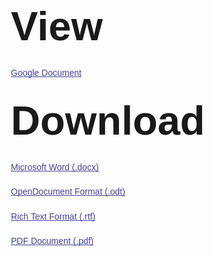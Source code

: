 <style>
@import 'https://fonts.googleapis.com/css?family=Fira+Sans:300,300i,400,400i,500,500i,700,700i&subset=latin-ext';
@import 'https://fonts.googleapis.com/css?family=Roboto+Mono:300,400&subset=latin-ext';
@import 'https://cdnjs.cloudflare.com/ajax/libs/normalize/4.2.0/normalize.min.css';

:root {
    font-size: 20px;
}

body { /* TEXT PARENT */
    width: 35em;
    margin: 0 auto;
    font-family: "Fira Sans", "Verdana", "Geneva", sans-serif;
    font-weight: 300;
    line-height: 1.4;
    text-align: center;
}

body * {
  text-align: left;
}

h1,
h2,
h3,
h4,
h5,
h6 {
    margin: 0;
    padding: 0;
    font-weight: normal;
}

h1 {
    margin-top: 1rem;
    margin-bottom: 1rem;
    font-weight: 700;
    font-size: 3.25rem;
}

h2 {
    margin-top: 1rem;
    margin-bottom: 1rem;
    font-weight: 300;
    font-size: 2.5rem;
}

h3 {
    margin-top: 1rem;
    margin-bottom: 0.5rem;
    font-weight: 400;
    font-size: 2rem;
}

h4 {
    margin-top: 1rem;
    margin-bottom: 0.25rem;
    font-weight: 500;
    font-size: 1.5rem;
}

h5 {
    margin-top: 1rem;
    font-weight: 700;
    font-size: 1.25rem;
}

h6 {
    margin-top: 1rem;
    font-weight: 700;
    font-size: 1rem;
}

p {
    margin-top: 0;
    margin-bottom: 1rem;
}

a {
    background-image: linear-gradient(#449, #449);
    background-size: 0.06em 0.06em;
    background-repeat: repeat-x;
    background-position-y: 93%;
    background-position-x: 0;
    color: #449;
    text-decoration: none;
    /* text-shadow: white 0.7px 0.7px 0.1px, white 0 1px 0.1px, white -.7px 0.7px 0.1px, white -.7px 0 0.1px, white -.7px -.7px 0.1px, white 0 -.7px 0.1px, white 0.7px -.7px 0.1px, white 0.7px 0 0.1px; */
    transition: 0.15s;
}

a:active {
    background-color: #eee;
    color: #555;
    text-decoration: none;
    /* text-shadow: #eee 0.7px 0.7px 0.1px, #eee 0 1px 0.1px, #eee -.7px 0.7px 0.1px, #eee -.7px 0 0.1px, #eee -.7px -.7px 0.1px, #eee 0 -.7px 0.1px, #eee 0.7px -.7px 0.1px, #eee 0.7px 0 0.1px; */
}

a:hover {
    background-image: linear-gradient(#66e, #66e);
    color: #66e;
}

b,
strong {
    font-weight: bolder;
}

em,
i {
    font-style: italic;
}

del,
s,
strike {
    text-decoration: none;
    background-image: linear-gradient(#000, #000);
    background-size: 0.06em 0.06em;
    background-repeat: repeat-x;
    background-position-y: 65%;
    background-position-x: 0;
}

code,
pre,
samp,
var {
    font-size: 95%;
    font-family: "Roboto Mono", monospace;
    font-weight: 300;
    color: #666;
}

pre {
    display: block;
    margin: 1rem -2rem;
    padding: 1rem 2rem;
    background-color: #eee;
    border-left: 0.1rem solid #888;
}

p code {
    padding: 0 0.2em 0.1em;
    background-color: #eee;
}

p var {
    padding: 0 0.2em 0.1em;
    background-color: #eee;
    font-weight: bolder;
    font-style: normal;
}

p samp {
  padding: 0 0.2em 0.1em;
  margin: 0 0.1em;
  background-color: #666;
  color: #eee;
}

kbd {
  position: relative;
  padding: 0.2em 0.2em 0.1em 0.2em;
  margin: 0 0.1em;
  bottom: 0.125em;
  font-family: "Fira Sans", "Verdana", "Geneva", sans-serif;
  font-size: 0.8em;
  background-color: #eee;
  border-radius: 0.2em;
  border-bottom: 0.05em solid #aaa;
}

blockquote {
    margin: 1rem -2rem;
    padding: 1rem 2rem;
    background-color: #eee;
    color: #666;
    font-size: 1.2rem;
    font-style: italic;
    line-height: 1.5;
}

blockquote::before {
    content: "\201C";
    display: block;
    position: relative;
    height: 0;
    left: -1.3rem;
    top: -0.5rem;
    font-size: 2em;
    color: #888;
}

blockquote::after {
    content: "\201D";
    display: inline-block;
    position: relative;
    height: 0;
    top: 1.6rem;
    left: 0.2rem;
    font-size: 2em;
    line-height: 0;
    color: #888;
}

abbr[title] {
    text-decoration: none;
    background-image: linear-gradient(90deg, gray 50%, transparent 50%);
    background-size: 0.1em 0.06em;
    background-repeat: repeat-x;
    background-position-y: 100%;
    background-position-x: 0;
    font-feature-settings: "smcp";
}

ul {
    list-style: none;
    margin-left: -2em;
    padding-left: 2em;
}

ul > li {
    padding-left: 0;
}

ul > li::before {
    content: "»";
    display: block;
    position: relative;
    height: 0;
    width: 2em;
    margin-left: -2.5em;
    font-weight: bolder;
    color: #888;
    text-align: right;
}

ul ul > li::before {
    content: "›";
    display: block;
    position: relative;
    height: 0;
    width: 2em;
    margin-left: -2.5em;
    font-weight: bolder;
    color: #888;
    text-align: right;
}

ol {
    list-style: none;
    margin-left: -2em;
    padding-left: 2em;
}

ol > li {
    padding-left: 0;
    counter-increment: ol-count;
}

ol > li:first-child {
    counter-reset: ol-count;
}

ol > li::before {
    content: counter(ol-count)".";
    display: block;
    position: relative;
    height: 0;
    width: 2em;
    margin-left: -2.5em;
    font-weight: bolder;
    color: #888;
    text-align: right;
}

ol ol,
ol ul,
ul ol,
ul ul {
    margin: 0.5em 0;
}

img {
    display: block;
    width: calc(100% + 4rem);
    margin: 1rem -2rem;
}

figure {
    display: inline-table;
    margin: 0rem -2rem 1rem -2rem;
    padding: 2rem 2rem;
    background-color: #eee;
}

figure img {
    display: inline-block;
    width: auto;
    max-width: 100%;
    margin: 0 auto;
}

figure img + img {
  margin-left: 1rem;
}

figure figcaption {
    max-width: 100%;
    margin: 1rem auto -1rem auto;
    font-size: 0.9rem;
    font-style: italic;
}

table {
    margin: 0 -1rem 1rem -1rem;
    width: calc(100% + 2rem);
    overflow: hidden;
    border-collapse: collapse;
}

table caption {
  padding-top: 0.5rem;
  border-top: 1px solid #eee;
  caption-side: bottom;
  text-align: center;
  font-style: italic;
  color: #666;
}

tr {
    transition: 0.15s;
}

thead tr {
    border-bottom: 2px solid #888;
}

tfoot tr {
    border-bottom: none;
    border-top: 1px solid #eee;
    font-weight: bolder;
}

tbody tr:hover,
tfoot tr:hover {
    background-color: #eee;
}

td, th {
    position: relative;
    padding: 0.3rem 1rem;
}

th {
    font-weight: bolder;
}

tbody tr:first-of-type td,
tbody tr:first-of-type th {
    padding-top: 0.5rem;
}

hr {
    height: 0;
    width: 10rem;
    border: 0;
    border-bottom: 1px solid rgba(0,0,0,1);
    margin: 2rem auto;
}

/*hr::after {
    content: "* *";
    display: block;
    position: relative;
    bottom: 1.5em;
    margin: 0 auto;
    text-align: center;
    font-size: 2rem;
}*/

</style>

# View

[Google Document](https://docs.google.com/document/d/1rcT7cf8rWmlQQSrGOajhnz_63m0hdpK5ljYUmVNYBio/edit)

# Download
[Microsoft Word (.docx)](https://docs.google.com/document/export?id=1rcT7cf8rWmlQQSrGOajhnz_63m0hdpK5ljYUmVNYBio&format=docx)

[OpenDocument Format (.odt)](https://docs.google.com/document/export?id=1rcT7cf8rWmlQQSrGOajhnz_63m0hdpK5ljYUmVNYBio&format=odt)

[Rich Text Format (.rtf)](https://docs.google.com/document/export?id=1rcT7cf8rWmlQQSrGOajhnz_63m0hdpK5ljYUmVNYBio&format=rtf)

[PDF Document (.pdf)](https://docs.google.com/document/export?id=1rcT7cf8rWmlQQSrGOajhnz_63m0hdpK5ljYUmVNYBio&format=pdf)